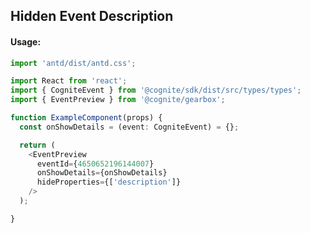 ## Hidden Event Description 

<!-- STORY -->

#### Usage:

```typescript jsx
import 'antd/dist/antd.css';

import React from 'react';
import { CogniteEvent } from '@cognite/sdk/dist/src/types/types';
import { EventPreview } from '@cognite/gearbox';

function ExampleComponent(props) {
  const onShowDetails = (event: CogniteEvent) = {};

  return (
    <EventPreview 
      eventId={4650652196144007}
      onShowDetails={onShowDetails}
      hideProperties={['description']}
    />
  );

}
```
